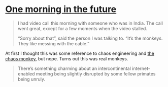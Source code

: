 # [One morning in the future](https://adactio.com/journal/19851)

> I had video call this morning with someone who was in India. The call went great, except for a few moments when the video stalled.
>
> “Sorry about that”, said the person I was talking to. “It’s the monkeys. They like messing with the cable.”

At first I thought this was some reference to chaos engineering and [the chaos monkey](https://netflix.github.io/chaosmonkey/), but nope. Turns out this was real monkeys. 

> There’s something charming about an intercontinental internet-enabled meeting being slightly disrupted by some fellow primates being unruly.

